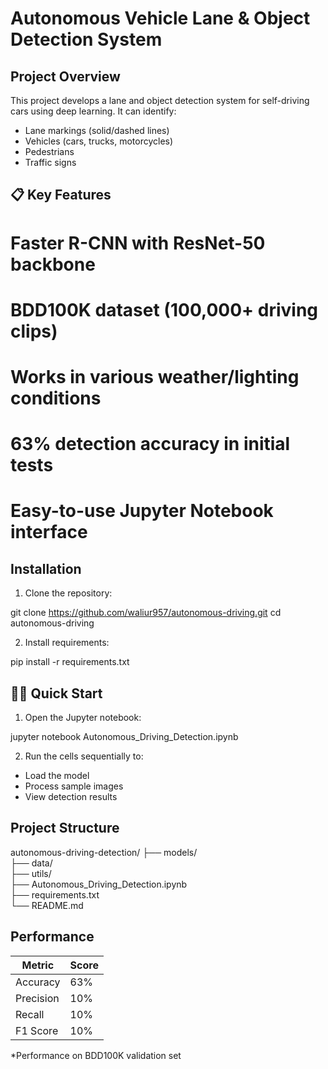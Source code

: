 # Autonomous Vehicle Lane & Object Detection System

##  Project Overview

This project develops a lane and object detection system for self-driving cars using deep learning. It can identify:

- Lane markings (solid/dashed lines)
- Vehicles (cars, trucks, motorcycles)
- Pedestrians
- Traffic signs

## 📋 Key Features

# Faster R-CNN with ResNet-50 backbone  
# BDD100K dataset (100,000+ driving clips)  
# Works in various weather/lighting conditions  
# 63% detection accuracy in initial tests  
# Easy-to-use Jupyter Notebook interface  

## Installation

1. Clone the repository:

git clone https://github.com/waliur957/autonomous-driving.git
cd autonomous-driving


2. Install requirements:

pip install -r requirements.txt

## 🏃‍♂️ Quick Start

1. Open the Jupyter notebook:

jupyter notebook Autonomous_Driving_Detection.ipynb


2. Run the cells sequentially to:
- Load the model
- Process sample images
- View detection results

## Project Structure

autonomous-driving-detection/
├── models/               
├── data/                 
├── utils/                
├── Autonomous_Driving_Detection.ipynb  
├── requirements.txt      
└── README.md         


## Performance

| Metric    | Score |
|-----------|-------|
| Accuracy  | 63%   |
| Precision | 10%   |
| Recall    | 10%   |
| F1 Score  | 10%   |

*Performance on BDD100K validation set

